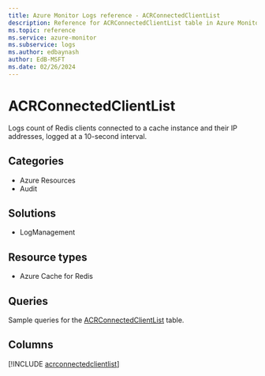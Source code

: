 ```yaml
---
title: Azure Monitor Logs reference - ACRConnectedClientList
description: Reference for ACRConnectedClientList table in Azure Monitor Logs.
ms.topic: reference
ms.service: azure-monitor
ms.subservice: logs
ms.author: edbaynash
author: EdB-MSFT
ms.date: 02/26/2024
---
```


# ACRConnectedClientList

Logs count of Redis clients connected to a cache instance and their IP addresses, logged at a 10-second interval.


## Categories

- Azure Resources
- Audit

## Solutions

- LogManagement

## Resource types

- Azure Cache for Redis

## Queries

 Sample queries for the [ACRConnectedClientList](../queries/acrconnectedclientlist.md) table.


## Columns
  
[!INCLUDE [acrconnectedclientlist](.././tables/includes/acrconnectedclientlist-include.md)]

